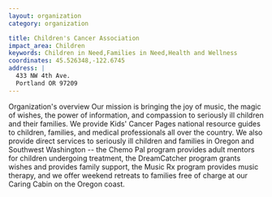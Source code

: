 ```yaml
---
layout: organization
category: organization

title: Children's Cancer Association
impact_area: Children
keywords: Children in Need,Families in Need,Health and Wellness
coordinates: 45.526348,-122.6745
address: |
  433 NW 4th Ave.
  Portland OR 97209
---
```

Organization's overview
Our mission is bringing the joy of music, the magic of wishes, the power of information, and compassion to seriously ill children and their families.  We provide Kids' Cancer Pages national resource guides to children, families, and medical professionals all over the country.  We also provide direct services to seriously ill children and families in Oregon and Southwest Washington -- the Chemo Pal program provides adult mentors for children undergoing treatment, the DreamCatcher program grants wishes and provides family support, the Music Rx program provides music therapy, and we offer weekend retreats to families free of charge at our Caring Cabin on the Oregon coast.